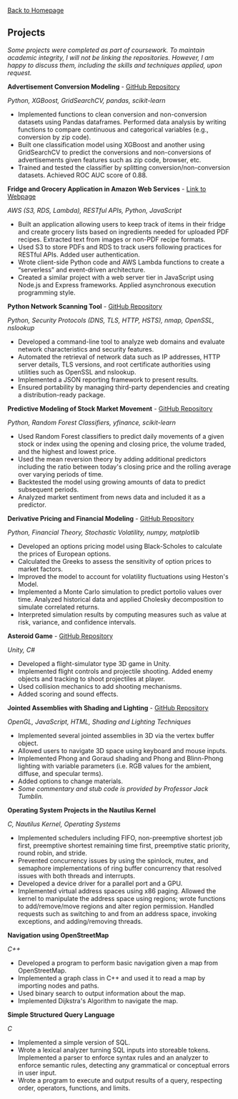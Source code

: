 <head>
    <link rel="apple-touch-icon" sizes="180x180" href="/assets/favicon/apple-touch-icon.png">
    <link rel="icon" type="image/png" sizes="32x32" href="/assets/favicon/favicon-32x32.png">
    <link rel="icon" type="image/png" sizes="16x16" href="/assets/favicon/favicon-16x16.png">
    <link rel="manifest" href="/assets/favicon/site.webmanifest">
</head>

[Back to Homepage](/README.md)


## Projects

*Some projects were completed as part of coursework. To maintain academic integrity, I will not be linking the repositories. However, I am happy to discuss them, including the skills and techniques applied, upon request.*

**Advertisement Conversion Modeling** - <a href="https://github.com/xuestella03/Advertisement-Conversion">GitHub Repository</a>

*Python, XGBoost, GridSearchCV, pandas, scikit-learn*
- Implemented functions to clean conversion and non-conversion datasets using Pandas dataframes. Performed data analysis by writing functions to compare continuous and categorical variables (e.g., conversion by zip code).
- Built one classification model using XGBoost and another using GridSearchCV to predict the conversions and non-conversions of advertisements given features such as zip code, browser, etc.
- Trained and tested the classifier by splitting conversion/non-conversion datasets. Achieved ROC AUC score of 0.88.

**Fridge and Grocery Application in Amazon Web Services** - [Link to Webpage](/fridge.md)

*AWS (S3, RDS, Lambda), RESTful APIs, Python, JavaScript*
- Built an application allowing users to keep track of items in their fridge and create grocery lists based on ingredients needed for uploaded PDF recipes. Extracted text from images or non-PDF recipe formats. 
- Used S3 to store PDFs and RDS to track users following practices for RESTful APIs. Added user authentication. 
- Wrote client-side Python code and AWS Lambda functions to create a “serverless” and event-driven architecture.
- Created a similar project with a web server tier in JavaScript using Node.js and Express frameworks. Applied asynchronous execution programming style. 

**Python Network Scanning Tool** - <a href="https://github.com/xuestella03/Domain-Scanner">GitHub Repository</a>

*Python, Security Protocols (DNS, TLS, HTTP, HSTS), nmap, OpenSSL, nslookup*
- Developed a command-line tool to analyze web domains and evaluate network characteristics and security features. 
- Automated the retrieval of network data such as IP addresses, HTTP server details, TLS versions, and root certificate authorities using utilities such as OpenSSL and nslookup.
- Implemented a JSON reporting framework to present results.
- Ensured portability by managing third-party dependencies and creating a distribution-ready package.

**Predictive Modeling of Stock Market Movement** - <a href="https://github.com/xuestella03/Stock-Market">GitHub Repository</a>

*Python, Random Forest Classifiers, yfinance, scikit-learn*
- Used Random Forest classifiers to predict daily movements of a given stock or index using the opening and closing price, the volume traded, and the highest and lowest price.
- Used the mean reversion theory by adding additional predictors including the ratio between today's closing price and the rolling average over varying periods of time. 
- Backtested the model using growing amounts of data to predict subsequent periods. 
- Analyzed market sentiment from news data and included it as a predictor.

**Derivative Pricing and Financial Modeling** - <a href="https://github.com/xuestella03/Options-Pricer">GitHub Repository</a>

*Python, Financial Theory, Stochastic Volatility, numpy, matplotlib*
- Developed an options pricing model using Black-Scholes to calculate the prices of European options. 
- Calculated the Greeks to assess the sensitivity of option prices to market factors.
- Improved the model to account for volatility fluctuations using Heston's Model. 
- Implemented a Monte Carlo simulation to predict portolio values over time. Analyzed historical data and applied Cholesky decomposition to simulate correlated returns. 
- Interpreted simulation results by computing measures such as value at risk, variance, and confidence intervals. 

**Asteroid Game** - <a href="https://github.com/xuestella03/Asteroid-Game">GitHub Repository</a>

*Unity, C#*
- Developed a flight-simulator type 3D game in Unity.
- Implemented flight controls and projectile shooting. Added enemy objects and tracking to shoot projectiles at player.
- Used collision mechanics to add shooting mechanisms.
- Added scoring and sound effects.

**Jointed Assemblies with Shading and Lighting** - <a href="https://github.com/xuestella03/Computer-Graphics-Project">GitHub Repository</a>

*OpenGL, JavaScript, HTML, Shading and Lighting Techniques*
- Implemented several jointed assemblies in 3D via the vertex buffer object.
- Allowed users to navigate 3D space using keyboard and mouse inputs.
- Implemented Phong and Goraud shading and Phong and Blinn-Phong lighting with variable parameters (i.e. RGB values for the ambient, diffuse, and specular terms).
- Added options to change materials.
- *Some commentary and stub code is provided by Professor Jack Tumblin.*

**Operating System Projects in the Nautilus Kernel** 

*C, Nautilus Kernel, Operating Systems*
- Implemented schedulers including FIFO, non-preemptive shortest job first, preemptive shortest remaining time first, preemptive static priority, round robin, and stride.
- Prevented concurrency issues by using the spinlock, mutex, and semaphore implementations of ring buffer concurrency that resolved issues with both threads and interrupts. 
- Developed a device driver for a parallel port and a GPU.
- Implemented virtual address spaces using x86 paging. Allowed the kernel to manipulate the address space using regions; wrote functions to add/remove/move regions and alter region permission. Handled requests such as switching to and from an address space, invoking exceptions, and adding/removing threads.

**Navigation using OpenStreetMap** 

*C++* 
- Developed a program to perform basic navigation given a map from OpenStreetMap.
- Implemented a graph class in C++ and used it to read a map by importing nodes and paths.
- Used binary search to output information about the map.
- Implemented Dijkstra's Algorithm to navigate the map.

**Simple Structured Query Language**

*C*
 - Implemented a simple version of SQL. 
- Wrote a lexical analyzer turning SQL inputs into storeable tokens. Implemented a parser to enforce syntax rules and an analyzer to enforce semantic rules, detecting any grammatical or conceptual errors in user input. 
- Wrote a program to execute and output results of a query, respecting order, operators, functions, and limits. 
